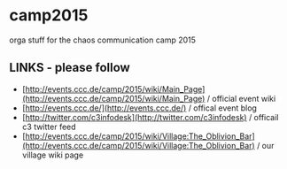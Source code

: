 # camp2015
orga stuff for the chaos communication camp 2015


## LINKS - please follow

* [http://events.ccc.de/camp/2015/wiki/Main_Page](http://events.ccc.de/camp/2015/wiki/Main_Page) / official event wiki
* [http://events.ccc.de/](http://events.ccc.de/) / offical event blog
* [http://twitter.com/c3infodesk](http://twitter.com/c3infodesk) / officail c3 twitter feed
* [http://events.ccc.de/camp/2015/wiki/Village:The_Oblivion_Bar](http://events.ccc.de/camp/2015/wiki/Village:The_Oblivion_Bar) / our village wiki page
